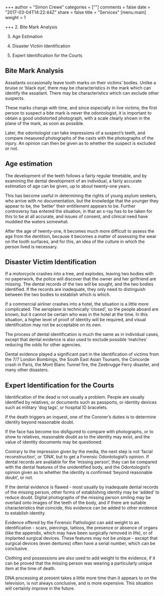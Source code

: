 +++
author = "Simon Crewe"
categories = [""]
comments = false
date = "2017-03-04T14:22:44Z"
share = false
title = "Services"
[menu.main]
weight = 1

+++
2.  Bite Mark Analysis

3.  Age Estimation

4.  Disaster Victim Identification

5.  Expert Identification for the Courts

## Bite Mark Analysis

Assailants occasionally leave tooth marks on their victims’ bodies. Unlike a bruise or ‘black eye’, there may be characteristics in the mark which can identify the assailant. There may be characteristics which can exclude other suspects.

These marks change with time, and since especially in live victims, the first person to suspect a bite mark is never the odontologist, it is important to obtain a good undistorted photograph, with a scale clearly shown in the plane of the mark, as soon as possible.

Later, the odontologist can take impressions of a suspect’s teeth, and compare measured photographs of the casts with the photographs of the injury. An opinion can then be given as to whether the suspect is excluded or not.

## Age estimation

The development of the teeth follows a fairly regular timetable, and by examining the dental development of an individual, a fairly accurate estimation of age can be given, up to about twenty-one years.

This has become useful in determining the rights of young asylum seekers, who arrive with no documentation, but the knowledge that the younger they appear to be, the ‘better’ their entitlement appears to be. Further controversy has entered the situation, in that an x-ray has to be taken for this to be at all accurate, and issues of consent, and clinical need have muddied the waters somewhat.

After the age of twenty-one, it becomes much more difficult to assess the age from the dentition, because it becomes a matter of assessing the wear on the tooth surfaces, and for this, an idea of the culture in which the person lived is necessary.

## Disaster Victim Identification

If a motorcycle crashes into a tree, and explodes, leaving two bodies with no paperwork, the police will discover that the owner and her girlfriend are missing. The dental records of the two will be sought, and the two bodies identified. If the records are inadequate, they only need to distinguish between the two bodies to establish which is which.

If a commercial airliner crashes into a hotel, the situation is a little more complicated. The aeroplane is technically ‘closed’, so the people aboard are known, but it cannot be certain who was in the hotel at the time. In this situation, a higher level of proof of identity will be required, and visual identification may not be acceptable on its own.

The process of dental identification is much the same as in individual cases, except that dental evidence is also used to exclude possible ‘matches’ reducing the odds for other agencies.

Dental evidence played a significant part in the identification of victims from the 7/7 London Bombings, the South East Asian Tsunami, the Concorde crash in Paris, the Mont Blanc Tunnel fire, the Zeebrugge Ferry disaster, and many other disasters.

## Expert Identification for the Courts

Identification of the dead is not usually a problem. People are usually identified by relatives, or documents such as passports, or identity devices such as military ‘dog tags’, or hospital ID bracelets.

If the death triggers an inquest, one of the Coroner’s duties is to determine identity beyond reasonable doubt.

If the face has become too disfigured to compare with photographs, or to show to relatives, reasonable doubt as to the identity may exist, and the value of identity documents may be questioned.

Contrary to the impression given by the media, the next step is not ‘facial reconstruction’, or ‘DNA’, but to get a Forensic Odontologist’s opinion. If dental records are available for the ‘missing person’, they can be compared with the dental features of the unidentified body, and the Odontologist’s opinion given as to whether the identity is confirmed ‘beyond reasonable doubt’, or not.

If the dental evidence is flawed - most usually by inadequate dental records of the missing person, other forms of establishing identity may be ‘added’ to reduce doubt. Digital photographs of the missing person smiling may be overlaid onto images of the teeth of the body, and if there are suitable characteristics that coincide, this evidence can be added to other evidence to establish identity.

Evidence offered by the Forensic Pathologist can add weight to an identification - scars, piercings, tattoos, the presence or absence of organs (like the appendix, which may have been surgically removed in life), or of implanted surgical devices. These features may not be unique - except that surgical devices (even dentures) often have a serial number, which can be conclusive.

Clothing and possessions are also used to add weight to the evidence, if it can be proved that the missing person was wearing a particularly unique item at the time of death.

DNA processing at present takes a little more time than it appears to on the television, is not always conclusive, and is more expensive. This situation will certainly improve in the future.